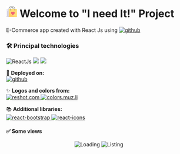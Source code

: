 # <img src="https://raw.githubusercontent.com/johancalr/i-need-it/c318e6169935af9152dce174b88cbd6e842168c2/public/icon.svg" height="30"/> Welcome to "I need It!" Project

E-Commerce app created with React Js using 
<a href="https://fakestoreapi.com/">
  <img src="https://img.shields.io/badge/fakestoreapi-802c6e" height="23" alt="github"/>
</a>

### 🛠 Principal technologies

<p>
  <img src="https://img.shields.io/badge/-React-05122A?style=flat&logo=react" height="25" alt="ReactJs">
  <img src="https://img.shields.io/badge/-Vite-05122A?style=flat&logo=vite" height=25>
  <img src="https://img.shields.io/badge/-Tailwind_CSS-05122A?style=flat&logo=tailwindcss" height=25>
</p>

🚀 **Deployed on:**
<br>
<a href="https://i-need-it.netlify.app">
  <img src="https://img.shields.io/badge/https://i--need--it.netlify.app-eee5bc?logo=netlify&labelColor=181717" height="23" alt="github"/>
</a>

✨ **Logos and colors from:**
<br>
<a href="https://www.reshot.com">
  <img src="https://img.shields.io/badge/R-reshot.com-7D929E?&labelColor=181717" height="23" alt="reshot.com"/>
</a>
<a href="https://colors.muz.li">
  <img src="https://img.shields.io/badge/M-colors.muz.li-3adbb9?&labelColor=181717" height="23" alt="colors.muz.li"/>
</a>

📚 **Additional libraries:**
<br>
<a href="https://heroicons.com/">
  <img src="https://img.shields.io/badge/H-heroicons-8b5cf6?labelColor=181717" height="23" alt="react-bootstrap"/>
</a>
<a href="https://headlessui.com/">
  <img src="https://img.shields.io/badge/UI-headlessui-69b9fd?labelColor=181717" height="23" alt="react-icons"/>
</a>

#### ✅ Some views

<div align="center">
  <img src="https://drive.google.com/uc?export=download&id=1G1OEt9rcJ1Cb0E13NcrSgx8jgaAH9m4I" alt="Loading" width="410"/>
  <img src="https://drive.google.com/uc?export=download&id=1-W9L7eiWdg3O1NHWsAQAppef4FTn2JZ_" alt="Listing" width="410"/>
</div>
